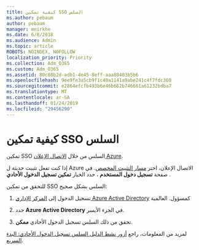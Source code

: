```yaml
---
title: كيفية تمكين SSO السلس
ms.author: pebaum
author: pebaum
manager: mnirkhe
ms.date: 6/8/2018
ms.audience: Admin
ms.topic: article
ROBOTS: NOINDEX, NOFOLLOW
localization_priority: Priority
ms.collection: Adm_O365
ms.custom: Adm_O365
ms.assetid: 80c88b2d-adb1-4e45-8eff-aaa80403b5b6
ms.openlocfilehash: 9ee9fe3a5cb9f1c40a1141a9abe241c4f7fdc360
ms.sourcegitcommit: e2864efcfb493b6e46b662b746661a61232bdba7
ms.translationtype: MT
ms.contentlocale: ar-SA
ms.lasthandoff: 01/24/2019
ms.locfileid: "29456290"
---
```

# <a name="how-to-enable-seamless-sso"></a>كيفية تمكين SSO السلس

تمكين SSO السلس من خلال [الاتصال الإعلان Azure](https://docs.microsoft.com/en-us/azure/active-directory/connect/active-directory-aadconnect).
  
إذا كنت تفعل تثبيت حديثة ل Azure الاتصال الإعلان، اختر [مسار التثبيت المخصص](https://docs.microsoft.com/en-us/azure/active-directory/connect/active-directory-aadconnect-get-started-custom). في صفحة **تسجيل دخول المستخدم** ، حدد الخيار **تمكين تسجيل الدخول الأحادي** . 
  
للتحقق من تمكين SSO السلس بشكل صحيح:
  
1. تسجيل الدخول إلى [المركز الإداري Azure Active Directory](https://aad.portal.azure.com) كمسؤول. العالمية 
    
2. حدد **Azure Active Directory** في الجزء الأيسر. 
    
3. تحقق من ذلك السلس تسجيل الدخول الأحادي **ممكن**.
    
لمزيد من المعلومات، راجع [أزور نشط الدليل السلس تسجيل الدخول الأحادي: البدء السريع](https://docs.microsoft.com/en-us/azure/active-directory/connect/active-directory-aadconnect-sso-quick-start).
  

